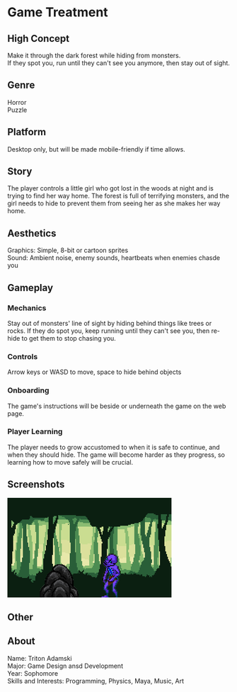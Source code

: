 # Game Treatment  

## High Concept  
Make it through the dark forest while hiding from monsters.  
If they spot you, run until they can't see you anymore, then stay out of sight.

## Genre  
Horror  
Puzzle  

## Platform  
Desktop only, but will be made mobile-friendly if time allows.  

## Story  
The player controls a little girl who got lost in the woods at night and is trying to find her way home.
The forest is full of terrifying monsters, and the girl needs to hide to prevent them from seeing her 
as she makes her way home.

## Aesthetics  
Graphics: Simple, 8-bit or cartoon sprites  
Sound: Ambient noise, enemy sounds, heartbeats when enemies chasde you  

## Gameplay  
### Mechanics  
Stay out of monsters' line of sight by hiding behind things like trees or rocks.
If they do spot you, keep running until they can't see you, then re-hide to get 
them to stop chasing you.  
### Controls
Arrow keys or WASD to move, space to hide behind objects  
### Onboarding
The game's instructions will be beside or underneath the game on the web page.
### Player Learning  
The player needs to grow accustomed to when it is safe to continue, and when they should hide.
The game will become harder as they progress, so learning how to move safely will be crucial.  

## Screenshots  
![Gameplay Mockup](hiding.png)
## Other  

## About  
Name: Triton Adamski  
Major: Game Design ansd Development  
Year: Sophomore  
Skills and Interests: Programming, Physics, Maya, Music, Art  

